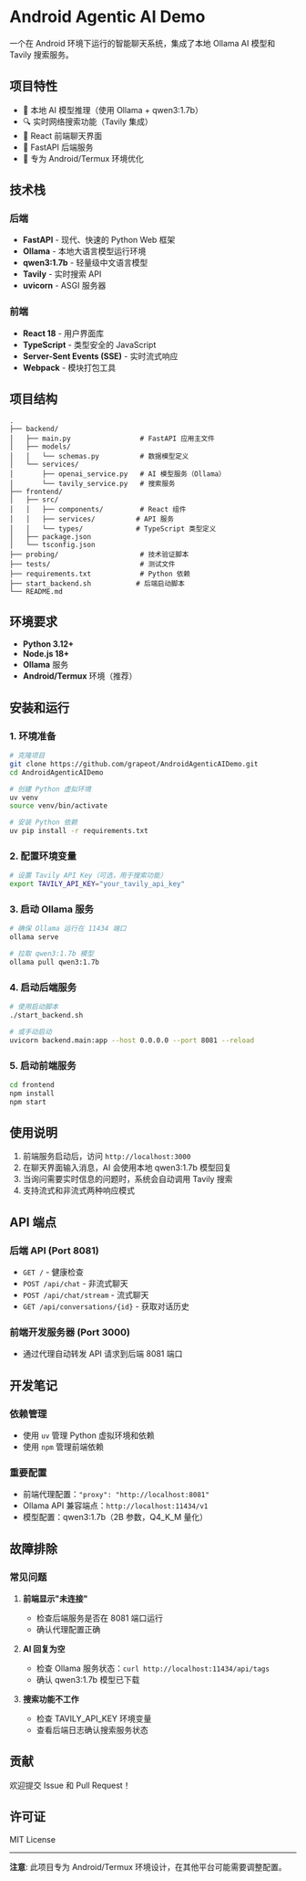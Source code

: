 # Android Agentic AI Demo

一个在 Android 环境下运行的智能聊天系统，集成了本地 Ollama AI 模型和 Tavily 搜索服务。

## 项目特性

- 🤖 本地 AI 模型推理（使用 Ollama + qwen3:1.7b）
- 🔍 实时网络搜索功能（Tavily 集成）
- 💬 React 前端聊天界面
- 🚀 FastAPI 后端服务
- 📱 专为 Android/Termux 环境优化

## 技术栈

### 后端
- **FastAPI** - 现代、快速的 Python Web 框架
- **Ollama** - 本地大语言模型运行环境
- **qwen3:1.7b** - 轻量级中文语言模型
- **Tavily** - 实时搜索 API
- **uvicorn** - ASGI 服务器

### 前端
- **React 18** - 用户界面库
- **TypeScript** - 类型安全的 JavaScript
- **Server-Sent Events (SSE)** - 实时流式响应
- **Webpack** - 模块打包工具

## 项目结构

```
.
├── backend/
│   ├── main.py                 # FastAPI 应用主文件
│   ├── models/
│   │   └── schemas.py          # 数据模型定义
│   └── services/
│       ├── openai_service.py   # AI 模型服务（Ollama）
│       └── tavily_service.py   # 搜索服务
├── frontend/
│   ├── src/
│   │   ├── components/         # React 组件
│   │   ├── services/          # API 服务
│   │   └── types/             # TypeScript 类型定义
│   ├── package.json
│   └── tsconfig.json
├── probing/                    # 技术验证脚本
├── tests/                      # 测试文件
├── requirements.txt            # Python 依赖
├── start_backend.sh           # 后端启动脚本
└── README.md
```

## 环境要求

- **Python 3.12+** 
- **Node.js 18+**
- **Ollama** 服务
- **Android/Termux** 环境（推荐）

## 安装和运行

### 1. 环境准备

```bash
# 克隆项目
git clone https://github.com/grapeot/AndroidAgenticAIDemo.git
cd AndroidAgenticAIDemo

# 创建 Python 虚拟环境
uv venv
source venv/bin/activate

# 安装 Python 依赖
uv pip install -r requirements.txt
```

### 2. 配置环境变量

```bash
# 设置 Tavily API Key（可选，用于搜索功能）
export TAVILY_API_KEY="your_tavily_api_key"
```

### 3. 启动 Ollama 服务

```bash
# 确保 Ollama 运行在 11434 端口
ollama serve

# 拉取 qwen3:1.7b 模型
ollama pull qwen3:1.7b
```

### 4. 启动后端服务

```bash
# 使用启动脚本
./start_backend.sh

# 或手动启动
uvicorn backend.main:app --host 0.0.0.0 --port 8081 --reload
```

### 5. 启动前端服务

```bash
cd frontend
npm install
npm start
```

## 使用说明

1. 前端服务启动后，访问 `http://localhost:3000`
2. 在聊天界面输入消息，AI 会使用本地 qwen3:1.7b 模型回复
3. 当询问需要实时信息的问题时，系统会自动调用 Tavily 搜索
4. 支持流式和非流式两种响应模式

## API 端点

### 后端 API (Port 8081)

- `GET /` - 健康检查
- `POST /api/chat` - 非流式聊天
- `POST /api/chat/stream` - 流式聊天
- `GET /api/conversations/{id}` - 获取对话历史

### 前端开发服务器 (Port 3000)

- 通过代理自动转发 API 请求到后端 8081 端口

## 开发笔记

### 依赖管理
- 使用 `uv` 管理 Python 虚拟环境和依赖
- 使用 `npm` 管理前端依赖

### 重要配置
- 前端代理配置：`"proxy": "http://localhost:8081"`
- Ollama API 兼容端点：`http://localhost:11434/v1`
- 模型配置：qwen3:1.7b（2B 参数，Q4_K_M 量化）

## 故障排除

### 常见问题

1. **前端显示"未连接"**
   - 检查后端服务是否在 8081 端口运行
   - 确认代理配置正确

2. **AI 回复为空**
   - 检查 Ollama 服务状态：`curl http://localhost:11434/api/tags`
   - 确认 qwen3:1.7b 模型已下载

3. **搜索功能不工作**
   - 检查 TAVILY_API_KEY 环境变量
   - 查看后端日志确认搜索服务状态

## 贡献

欢迎提交 Issue 和 Pull Request！

## 许可证

MIT License

---

**注意**: 此项目专为 Android/Termux 环境设计，在其他平台可能需要调整配置。